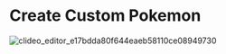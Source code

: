 # Create Custom Pokemon
![clideo_editor_e17bdda80f644eaeb58110ce08949730](https://github.com/anaskhan28/custom-pokemon/assets/87796038/15d5d24a-7ecd-4cd7-a510-73adcd9bb35a)
